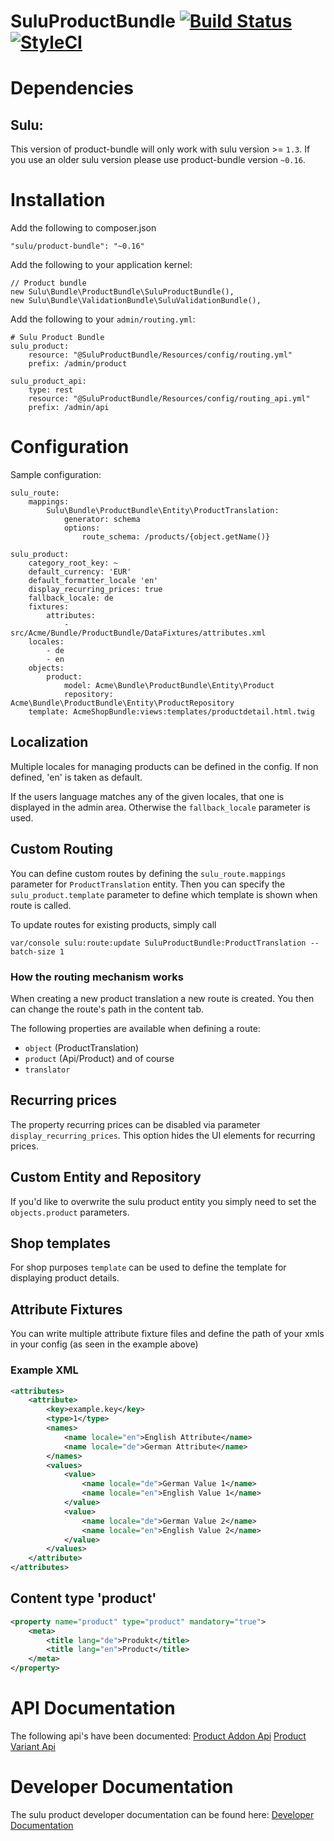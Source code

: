 SuluProductBundle [![Build Status](https://travis-ci.org/sulu/SuluProductBundle.svg?branch=develop)](https://travis-ci.org/sulu/SuluProductBundle) [![StyleCI](https://styleci.io/repos/17173120/shield)](https://styleci.io/repos/17173120)
============================================================================================================================================================================================================================================

# Dependencies

## Sulu:

This version of product-bundle will only work with sulu version >= `1.3`.
If you use an older sulu version please use product-bundle version
`~0.16`.

# Installation

Add the following to composer.json

```
"sulu/product-bundle": "~0.16"
```

Add the following to your application kernel:

```
// Product bundle
new Sulu\Bundle\ProductBundle\SuluProductBundle(),
new Sulu\Bundle\ValidationBundle\SuluValidationBundle(),
```

Add the following to your `admin/routing.yml`:

```
# Sulu Product Bundle
sulu_product:
    resource: "@SuluProductBundle/Resources/config/routing.yml"
    prefix: /admin/product

sulu_product_api:
    type: rest
    resource: "@SuluProductBundle/Resources/config/routing_api.yml"
    prefix: /admin/api
```

# Configuration

Sample configuration:

```
sulu_route:
    mappings:
        Sulu\Bundle\ProductBundle\Entity\ProductTranslation:
            generator: schema
            options:
                route_schema: /products/{object.getName()}

sulu_product:
    category_root_key: ~
    default_currency: 'EUR'
    default_formatter_locale 'en'
    display_recurring_prices: true
    fallback_locale: de
    fixtures:
        attributes:
            - src/Acme/Bundle/ProductBundle/DataFixtures/attributes.xml
    locales:
        - de
        - en
    objects:
        product:
            model: Acme\Bundle\ProductBundle\Entity\Product
            repository: Acme\Bundle\ProductBundle\Entity\ProductRepository
    template: AcmeShopBundle:views:templates/productdetail.html.twig
```

## Localization

Multiple locales for managing products can be defined in the config.
If non defined, 'en' is taken as default.

If the users language matches any of the given locales, that one is 
displayed in the admin area. Otherwise the `fallback_locale` parameter 
is used.

## Custom Routing

You can define custom routes by defining the `sulu_route.mappings`
parameter for `ProductTranslation` entity.
Then you can specify the `sulu_product.template` parameter to define
which template is shown when route is called.

To update routes for existing products, simply call

```
var/console sulu:route:update SuluProductBundle:ProductTranslation --batch-size 1
```

### How the routing mechanism works

When creating a new product translation a new route is created.
You then can change the route's path in the content tab.

The following properties are available when defining a route:

* `object` (ProductTranslation)
* `product` (Api/Product) and of course
* `translator`

## Recurring prices

The property recurring prices can be disabled via parameter
`display_recurring_prices`. This option hides the UI elements for
recurring prices.

## Custom Entity and Repository

If you'd like to overwrite the sulu product entity you simply need to
set the `objects.product` parameters.

## Shop templates

For shop purposes `template` can be used to define the template for
displaying product details.

## Attribute Fixtures

You can write multiple attribute fixture files and define the path of
your xmls in your config (as seen in the example above)

### Example XML

```xml
<attributes>
    <attribute>
        <key>example.key</key>
        <type>1</type>
        <names>
            <name locale="en">English Attribute</name>
            <name locale="de">German Attribute</name>
        </names>
        <values>
            <value>
                <name locale="de">German Value 1</name>
                <name locale="en">English Value 1</name>
            </value>
            <value>
                <name locale="de">German Value 2</name>
                <name locale="en">English Value 2</name>
            </value>
        </values>
    </attribute>
</attributes>

```

## Content type 'product'

```xml
<property name="product" type="product" mandatory="true">
    <meta>
        <title lang="de">Produkt</title>
        <title lang="en">Product</title>
    </meta>
</property>
```

# API Documentation

The following api's have been documented:
[Product Addon Api](Resources/doc/api/product-addon.md)
[Product Variant Api](Resources/doc/api/product-variant.md)

# Developer Documentation

The sulu product developer documentation can be found here:
[Developer Documentation](Resources/doc/development.md)
